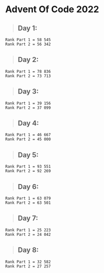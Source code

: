 # Advent Of Code 2022

> ## Day 1:
```
Rank Part 1 = 58 545
Rank Part 2 = 56 342
```
> ## Day 2:
 ```
Rank Part 1 = 78 836
Rank Part 2 = 73 713
 ```
> ## Day 3:
 ```
Rank Part 1 = 39 156
Rank Part 2 = 37 099
 ```
> ## Day 4:
 ```
Rank Part 1 = 46 667
Rank Part 2 = 45 000
 ```
> ## Day 5:
 ```
 Rank Part 1 = 93 551
Rank Part 2 = 92 269
 ```
> ## Day 6:
 ```
Rank Part 1 = 63 079
Rank Part 2 = 63 501
 ```
> ## Day 7:
 ```
Rank Part 1 = 25 223
Rank Part 2 = 24 042
 ```
> ## Day 8:
 ```
Rank Part 1 = 32 582
Rank Part 2 = 27 257
 ```
